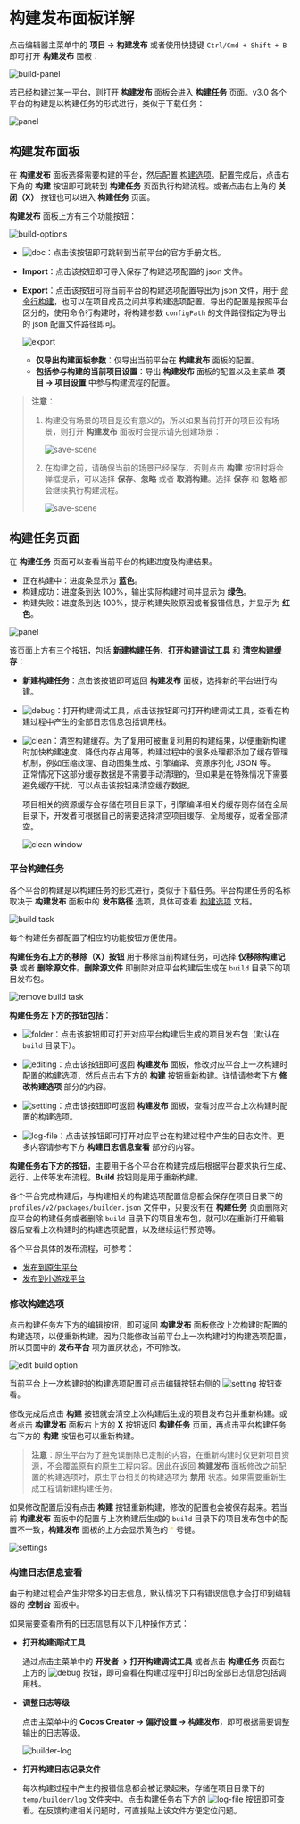 # 构建发布面板详解

点击编辑器主菜单中的 **项目 -> 构建发布** 或者使用快捷键 `Ctrl/Cmd + Shift + B` 即可打开 **构建发布** 面板：

![build-panel](./build-panel/build-panel.png)

若已经构建过某一平台，则打开 **构建发布** 面板会进入 **构建任务** 页面。v3.0 各个平台的构建是以构建任务的形式进行，类似于下载任务：

![panel](./build-panel/panel.png)

## 构建发布面板

在 **构建发布** 面板选择需要构建的平台，然后配置 [构建选项](build-options.md)。配置完成后，点击右下角的 **构建** 按钮即可跳转到 **构建任务** 页面执行构建流程。或者点击右上角的 **关闭（X）** 按钮也可以进入 **构建任务** 页面。

**构建发布** 面板上方有三个功能按钮：

![build-options](./build-panel/build-options.png)

- ![doc](./build-panel/doc.png)：点击该按钮即可跳转到当前平台的官方手册文档。

- **Import**：点击该按钮即可导入保存了构建选项配置的 json 文件。

- **Export**：点击该按钮可将当前平台的构建选项配置导出为 json 文件，用于 [命令行构建](publish-in-command-line.md)，也可以在项目成员之间共享构建选项配置。导出的配置是按照平台区分的，使用命令行构建时，将构建参数 `configPath` 的文件路径指定为导出的 json 配置文件路径即可。

    ![export](build-panel/export-options.png)

    - **仅导出构建面板参数**：仅导出当前平台在 **构建发布** 面板的配置。
    - **包括参与构建的当前项目设置**：导出 **构建发布** 面板的配置以及主菜单 **项目 -> 项目设置** 中参与构建流程的配置。

> **注意**：
>
> 1. 构建没有场景的项目是没有意义的，所以如果当前打开的项目没有场景，则打开 **构建发布** 面板时会提示请先创建场景：
>
>     ![save-scene](./build-panel/create-scene-first.png)
>
> 2. 在构建之前，请确保当前的场景已经保存，否则点击 **构建** 按钮时将会弹框提示，可以选择 **保存**、**忽略** 或者 **取消构建**。选择 **保存** 和 **忽略** 都会继续执行构建流程。
>
>     ![save-scene](./build-panel/save-scene.png)

## 构建任务页面

在 **构建任务** 页面可以查看当前平台的构建进度及构建结果。

- 正在构建中：进度条显示为 **蓝色**。
- 构建成功：进度条到达 100%，输出实际构建时间并显示为 **绿色**。
- 构建失败：进度条到达 100%，提示构建失败原因或者报错信息，并显示为 **红色**。

![panel](./build-panel/build-page.png)

该页面上方有三个按钮，包括 **新建构建任务**、**打开构建调试工具** 和 **清空构建缓存**：

- **新建构建任务**：点击该按钮即可返回 **构建发布** 面板，选择新的平台进行构建。

- ![debug](./build-panel/debug.png)：打开构建调试工具，点击该按钮即可打开构建调试工具，查看在构建过程中产生的全部日志信息包括调用栈。

- ![clean](./build-panel/clean.png)：清空构建缓存。为了复用可被重复利用的构建结果，以便重新构建时加快构建速度、降低内存占用等，构建过程中的很多处理都添加了缓存管理机制，例如压缩纹理、自动图集生成、引擎编译、资源序列化 JSON 等。<br>正常情况下这部分缓存数据是不需要手动清理的，但如果是在特殊情况下需要避免缓存干扰，可以点击该按钮来清空缓存数据。

  项目相关的资源缓存会存储在项目目录下，引擎编译相关的缓存则存储在全局目录下，开发者可根据自己的需要选择清空项目缓存、全局缓存，或者全部清空。

  ![clean window](./build-panel/clean-window.png)

### 平台构建任务

各个平台的构建是以构建任务的形式进行，类似于下载任务。平台构建任务的名称取决于 **构建发布** 面板中的 **发布路径** 选项，具体可查看 [构建选项](build-options.md) 文档。

![build task](./build-panel/build-task.png)

每个构建任务都配置了相应的功能按钮方便使用。

**构建任务右上方的移除（X）按钮** 用于移除当前构建任务，可选择 **仅移除构建记录** 或者 **删除源文件**。**删除源文件** 即删除对应平台构建后生成在 `build` 目录下的项目发布包。

![remove build task](./build-panel/remove-build-task.png)

**构建任务左下方的按钮包括**：

- ![folder](./build-panel/folder.png)：点击该按钮即可打开对应平台构建后生成的项目发布包（默认在 `build` 目录下）。

- ![editing](./build-panel/editing.png)：点击该按钮即可返回 **构建发布** 面板，修改对应平台上一次构建时配置的构建选项，然后点击右下方的 **构建** 按钮重新构建。详情请参考下方 **修改构建选项** 部分的内容。

- ![setting](./build-panel/setting.png)：点击该按钮即可返回 **构建发布** 面板，查看对应平台上次构建时配置的构建选项。

- ![log-file](./build-panel/log-file.png)：点击该按钮即可打开对应平台在构建过程中产生的日志文件。更多内容请参考下方 **构建日志信息查看** 部分的内容。

**构建任务右下方的按钮**，主要用于各个平台在构建完成后根据平台要求执行生成、运行、上传等发布流程。**Build** 按钮则是用于重新构建。

各个平台完成构建后，与构建相关的构建选项配置信息都会保存在项目目录下的 `profiles/v2/packages/builder.json` 文件中，只要没有在 **构建任务** 页面删除对应平台的构建任务或者删除 `build` 目录下的项目发布包，就可以在重新打开编辑器后查看上次构建时的构建选项配置，以及继续运行预览等。

各个平台具体的发布流程，可参考：

- [发布到原生平台](native-options.md)
- [发布到小游戏平台](publish-mini-game.md)

### 修改构建选项

点击构建任务左下方的编辑按钮，即可返回 **构建发布** 面板修改上次构建时配置的构建选项，以便重新构建。因为只能修改当前平台上一次构建时的构建选项配置，所以页面中的 **发布平台** 项为置灰状态，不可修改。

![edit build option](./build-panel/edit-build-option.png)

当前平台上一次构建时的构建选项配置可点击编辑按钮右侧的 ![setting](./build-panel/setting.png) 按钮查看。

修改完成后点击 **构建** 按钮就会清空上次构建后生成的项目发布包并重新构建。或者点击 **构建发布** 面板右上方的 **X** 按钮返回 **构建任务** 页面，再点击平台构建任务右下方的 **构建** 按钮也可以重新构建。

> **注意**：原生平台为了避免误删除已定制的内容，在重新构建时仅更新项目资源，不会覆盖原有的原生工程内容。因此在返回 **构建发布** 面板修改之前配置的构建选项时，原生平台相关的构建选项为 **禁用** 状态。如果需要重新生成工程请新建构建任务。

如果修改配置后没有点击 **构建** 按钮重新构建，修改的配置也会被保存起来。若当前 **构建发布** 面板中的配置与上次构建后生成的 `build` 目录下的项目发布包中的配置不一致，**构建发布** 面板的上方会显示黄色的 <font color=#F0C800>*</font> 号键。

![settings](build-panel/settings.png)

### 构建日志信息查看

由于构建过程会产生非常多的日志信息，默认情况下只有错误信息才会打印到编辑器的 **控制台** 面板中。

如果需要查看所有的日志信息有以下几种操作方式：

- **打开构建调试工具**

    通过点击主菜单中的 **开发者 -> 打开构建调试工具** 或者点击 **构建任务** 页面右上方的 ![debug](./build-panel/debug.png) 按钮，即可查看在构建过程中打印出的全部日志信息包括调用栈。

- **调整日志等级**

    点击主菜单中的 **Cocos Creator -> 偏好设置 -> 构建发布**，即可根据需要调整输出的日志等级。

    ![builder-log](./build-panel/build-log.png)

- **打开构建日志记录文件**

    每次构建过程中产生的报错信息都会被记录起来，存储在项目目录下的 `temp/builder/log` 文件夹中。点击构建任务右下方的 ![log-file](./build-panel/log-file.png) 按钮即可查看。在反馈构建相关问题时，可直接贴上该文件方便定位问题。
